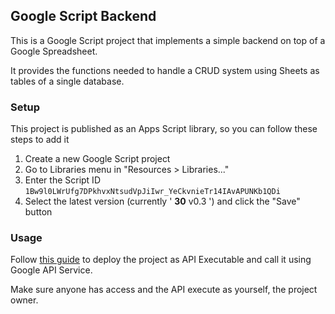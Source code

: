 ## Google Script Backend

This is a Google Script project that implements a simple backend on top of a Google Spreadsheet.

It provides the functions needed to handle a CRUD system using Sheets as tables of a single database.

### Setup

This project is published as an Apps Script library, so you can follow these steps to add it

1. Create a new Google Script project
2. Go to Libraries menu in "Resources > Libraries..."
3. Enter the Script ID `1Bw9l0LWrUfg7DPkhvxNtsudVpJiIwr_YeCkvnieTr14IAvAPUNKb1QDi`
4. Select the latest version (currently ' **30** v0.3 ') and click the "Save" button

### Usage

Follow [this guide][gapi_service] to deploy the project as API Executable and call it using Google API Service.

Make sure anyone has access and the API execute as yourself, the project owner.

[gapi_service]: https://developers.google.com/apps-script/guides/rest/api
